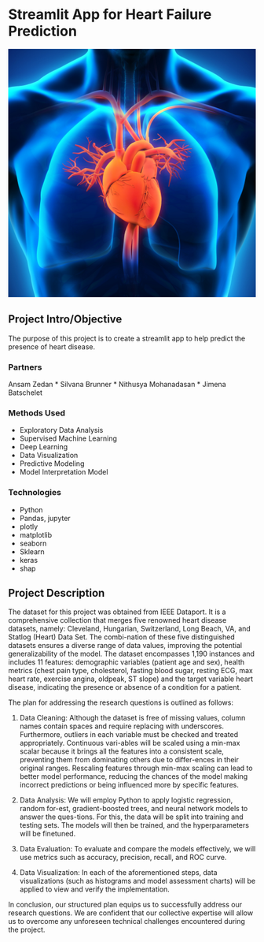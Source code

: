 # Streamlit App for Heart Failure Prediction

![alternative text](img/heart_pic.jpg)


## Project Intro/Objective
The purpose of this project is to create a streamlit app to help predict the presence of heart disease.


### Partners
Ansam Zedan * Silvana Brunner * Nithusya Mohanadasan * Jimena Batschelet

### Methods Used
* Exploratory Data Analysis 
* Supervised Machine Learning
* Deep Learning
* Data Visualization
* Predictive Modeling
* Model Interpretation Model


### Technologies

* Python
* Pandas, jupyter
* plotly
* matplotlib
* seaborn
* Sklearn
* keras
* shap


## Project Description
The dataset for this project was obtained from IEEE Dataport. It is a comprehensive collection that merges five renowned heart disease datasets, namely: Cleveland, Hungarian, Switzerland, Long Beach, VA, and Statlog (Heart) Data Set. The combi-nation of these five distinguished datasets ensures a diverse range of data values, improving the potential generalizability of the model. The dataset encompasses 1,190 instances and includes 11 features: demographic variables (patient age and sex), health metrics (chest pain type, cholesterol, fasting blood sugar, resting ECG, max heart rate, exercise angina, oldpeak, ST slope) and the target variable heart disease, indicating the presence or absence of a condition for a patient.

The plan for addressing the research questions is outlined as follows:  

1.	Data Cleaning: Although the dataset is free of missing values, column names contain spaces and require replacing with underscores. Furthermore, outliers in each variable must be checked and treated appropriately. Continuous vari-ables will be scaled using a min-max scalar because it brings all the features into a consistent scale, preventing them from dominating others due to differ-ences in their original ranges. Rescaling features through min-max scaling can lead to better model performance, reducing the chances of the model making incorrect predictions or being influenced more by specific features.

2.	Data Analysis: We will employ Python to apply logistic regression, random for-est, gradient-boosted trees, and neural network models to answer the ques-tions. For this, the data will be split into training and testing sets. The models will then be trained, and the hyperparameters will be finetuned. 

3.	Data Evaluation: To evaluate and compare the models effectively, we will use metrics such as accuracy, precision, recall, and ROC curve. 

4.	Data Visualization: In each of the aforementioned steps, data visualizations (such as histograms and model assessment charts) will be applied to view and verify the implementation.

In conclusion, our structured plan equips us to successfully address our research questions. We are confident that our collective expertise will allow us to overcome any unforeseen technical challenges encountered during the project.


